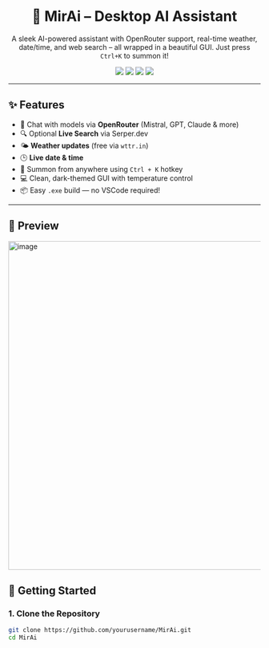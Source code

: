 <h1 align="center">🤖 MirAi – Desktop AI Assistant</h1>

<p align="center">
  A sleek AI-powered assistant with OpenRouter support, real-time weather, date/time, and web search – all wrapped in a beautiful GUI. Just press <code>Ctrl+K</code> to summon it!
</p>

<p align="center">
  <img src="https://img.shields.io/badge/Python-3.9%2B-blue.svg" />
  <img src="https://img.shields.io/badge/UI-PySide6-purple" />
  <img src="https://img.shields.io/badge/Platform-Windows-lightgrey" />
  <img src="https://img.shields.io/badge/License-MIT-green" />
</p>

---

## ✨ Features

- 🧠 Chat with models via **OpenRouter** (Mistral, GPT, Claude & more)
- 🔍 Optional **Live Search** via Serper.dev
- 🌤 **Weather updates** (free via `wttr.in`)
- 🕒 **Live date & time**
- 🎯 Summon from anywhere using `Ctrl + K` hotkey
- 💻 Clean, dark-themed GUI with temperature control
- 📦 Easy `.exe` build — no VSCode required!

---

## 📸 Preview
<img width="874" height="655" alt="image" src="https://github.com/user-attachments/assets/0be56bc3-dd11-466a-85bc-976f57466817" />

<h2>🚀 Getting Started</h2>
<h3>1. Clone the Repository</h3>

```bash
git clone https://github.com/yourusername/MirAi.git
cd MirAi
